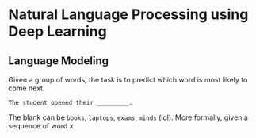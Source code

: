 # Natural Language Processing using Deep Learning
## Language Modeling
Given a group of words, the task is to predict which word is most likely to come next.
```
The student opened their _________.
```
The blank can be `books`, `laptops`, `exams`, `minds` (lol). More formally, given a sequence of word $x$
